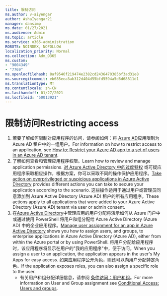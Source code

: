 ```yaml
---
title: 限制访问
ms.author: v-aiyengar
author: AshaIyengar21
manager: dansimp
ms.date: 01/27/2021
ms.audience: Admin
ms.topic: article
ms.service: o365-administration
ROBOTS: NOINDEX, NOFOLLOW
localization_priority: Normal
ms.collection: Adm_O365
ms.custom:
- "9004349"
- "7769"
ms.openlocfilehash: 8af9546f219474e2382cd2436470385bf3ad31e8
ms.sourcegitcommit: eb685eea3ab312d404d55bfd5594a5d6d68811d1
ms.translationtype: MT
ms.contentlocale: zh-CN
ms.lasthandoff: 01/27/2021
ms.locfileid: "50013921"
---
```

# <a name="restricting-access"></a><span data-ttu-id="a69e2-102">限制访问</span><span class="sxs-lookup"><span data-stu-id="a69e2-102">Restricting access</span></span>

1. <span data-ttu-id="a69e2-103">若要了解如何限制对应用程序的访问，请参阅如何：将 [Azure AD](https://docs.microsoft.com/azure/active-directory/develop/howto-restrict-your-app-to-a-set-of-users)应用限制为 Azure AD 租户中的一组用户。</span><span class="sxs-lookup"><span data-stu-id="a69e2-103">For information on how to restrict access to an application, see [How to: Restrict your Azure AD app to a set of users in an Azure AD tenant](https://docs.microsoft.com/azure/active-directory/develop/howto-restrict-your-app-to-a-set-of-users).</span></span>
1. <span data-ttu-id="a69e2-104">了解如何查看和管理应用程序权限。</span><span class="sxs-lookup"><span data-stu-id="a69e2-104">Learn how to review and manage application permissions.</span></span> <span data-ttu-id="a69e2-105">[对 Azure Active Directory 中的过度特权](https://docs.microsoft.com/azure/active-directory/manage-apps/manage-application-permissions#control-access-to-an-application) 或可疑应用程序采取相应操作，根据方案，你可以采取不同的操作保护应用程序。</span><span class="sxs-lookup"><span data-stu-id="a69e2-105">[Take action on overprivileged or suspicious applications in Azure Active Directory](https://docs.microsoft.com/azure/active-directory/manage-apps/manage-application-permissions#control-access-to-an-application) provides different actions you can take to secure your application according to the scenario.</span></span> <span data-ttu-id="a69e2-106">这些操作适用于通过用户或管理员同意添加到 Azure Active Directory (Azure AD) 租户的所有应用程序。</span><span class="sxs-lookup"><span data-stu-id="a69e2-106">These actions apply to all applications that were added to your Azure Active Directory (Azure AD) tenant via user or admin consent.</span></span>
1. <span data-ttu-id="a69e2-107">在[Azure Active Directory](https://docs.microsoft.com/azure/active-directory/manage-apps/assign-user-or-group-access-portal#configure-an-application-to-require-user-assignment)中管理应用的用户分配将演示如何从 Azure 门户中或通过使用 PowerShell 将用户和组分配给 Azure Active Directory (Azure AD) 中的企业应用程序。</span><span class="sxs-lookup"><span data-stu-id="a69e2-107">[Manage user assignment for an app in Azure Active Directory](https://docs.microsoft.com/azure/active-directory/manage-apps/assign-user-or-group-access-portal#configure-an-application-to-require-user-assignment) shows you how to assign users, and groups, to enterprise applications in Azure Active Directory (Azure AD), either from within the Azure portal or by using PowerShell.</span></span> <span data-ttu-id="a69e2-108">将用户分配给应用程序时，该应用程序将显示在用户的"我的应用程序"中，便于访问。</span><span class="sxs-lookup"><span data-stu-id="a69e2-108">When you assign a user to an application, the application appears in the user's My Apps for easy access.</span></span> <span data-ttu-id="a69e2-109">如果应用程序公开角色，则还可以向用户分配特定角色。</span><span class="sxs-lookup"><span data-stu-id="a69e2-109">If the application exposes roles, you can also assign a specific role to the user.</span></span>
    - <span data-ttu-id="a69e2-110">有关用户和组分配详细信息，请参阅 [条件访问：用户和组](https://docs.microsoft.com/azure/active-directory/conditional-access/concept-conditional-access-users-groups)。</span><span class="sxs-lookup"><span data-stu-id="a69e2-110">For more information on User and Group assignment see [Conditional Access: Users and groups](https://docs.microsoft.com/azure/active-directory/conditional-access/concept-conditional-access-users-groups).</span></span>

